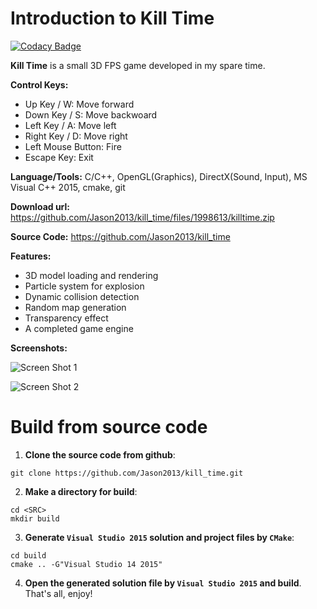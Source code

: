 # Introduction to Kill Time

[![Codacy Badge](https://api.codacy.com/project/badge/Grade/14567ea5c7e44c34a64d2aa3bf6f7611)](https://www.codacy.com/app/Jason2013/kill_time?utm_source=github.com&amp;utm_medium=referral&amp;utm_content=Jason2013/kill_time&amp;utm_campaign=Badge_Grade)

**Kill Time** is a small 3D FPS game developed in my spare time.

**Control Keys:**

+ Up Key / W: Move forward
+ Down Key / S: Move backwoard
+ Left Key / A: Move left
+ Right Key / D: Move right
+ Left Mouse Button: Fire
+ Escape Key: Exit

**Language/Tools:** C/C++, OpenGL(Graphics), DirectX(Sound, Input), MS Visual C++ 2015, cmake, git

**Download url:** https://github.com/Jason2013/kill_time/files/1998613/killtime.zip

**Source Code:** https://github.com/Jason2013/kill_time

**Features:**
+	3D model loading and rendering
+	Particle system for explosion
+	Dynamic collision detection
+	Random map generation
+	Transparency effect
+	A completed game engine

**Screenshots:**

![Screen Shot 1](https://github.com/Jason2013/killtime-opt/raw/master/docs/shoot1.jpg)

![Screen Shot 2](https://github.com/Jason2013/killtime-opt/raw/master/docs/shoot2.jpg)

# Build from source code

1. **Clone the source code from github**:

```
git clone https://github.com/Jason2013/kill_time.git
```

2. **Make a directory for build**: 

```
cd <SRC>
mkdir build
```

3. **Generate `Visual Studio 2015` solution and project files by `CMake`**:

```
cd build
cmake .. -G"Visual Studio 14 2015"
```

4. **Open the generated solution file by `Visual Studio 2015` and build**. That's all, enjoy!



